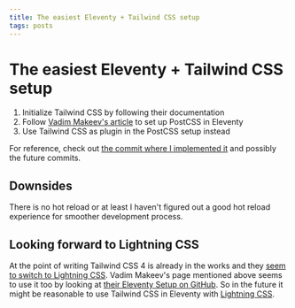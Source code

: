 ```yaml
---
title: The easiest Eleventy + Tailwind CSS setup
tags: posts
---
```


# The easiest Eleventy + Tailwind CSS setup

1. Initialize Tailwind CSS by following their documentation
2. Follow [Vadim Makeev's article](https://pepelsbey.dev/articles/eleventy-css-js/) to set up PostCSS in Eleventy
3. Use Tailwind CSS as plugin in the PostCSS setup instead

For reference, check out [the commit where I implemented it](https://github.com/SantaClaas/claas.dev/tree/8e561f72e3166914f80a110000adec50dee6d78d) and possibly the future commits.

## Downsides

There is no hot reload or at least I haven't figured out a good hot reload experience for smoother development process.

## Looking forward to Lightning CSS

At the point of writing Tailwind CSS 4 is already in the works and they [seem to switch to Lightning CSS](https://tailwindcss.com/blog/tailwindcss-v4-alpha#unified-toolchain).
Vadim Makeev's page mentioned above seems to use it too by looking at [their Eleventy Setup on GitHub](https://github.com/pepelsbey/pepelsbey.dev/blob/6f90fe6ca1f68de28dc810239729cbc6a3662b67/eleventy.config.js#L7). So in the future it might be reasonable to use Tailwind CSS in Eleventy with [Lightning CSS](https://lightningcss.dev/).
